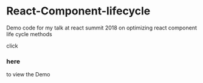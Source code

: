 # React-Component-lifecycle
Demo code for my talk at react summit 2018 on optimizing react component life cycle methods

click <h3 href="https://hacktivist123.github.io/React-Component-lifecycle/index.html">here</h3> to view the Demo
